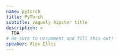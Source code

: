 ```yaml
---
name: pytorch
title: PyTorch
subtitle: vaguely hipster title
description: >
  TBA
# Be sure to uncomment and fill this out!
speaker: Alex Ellis
---
```




